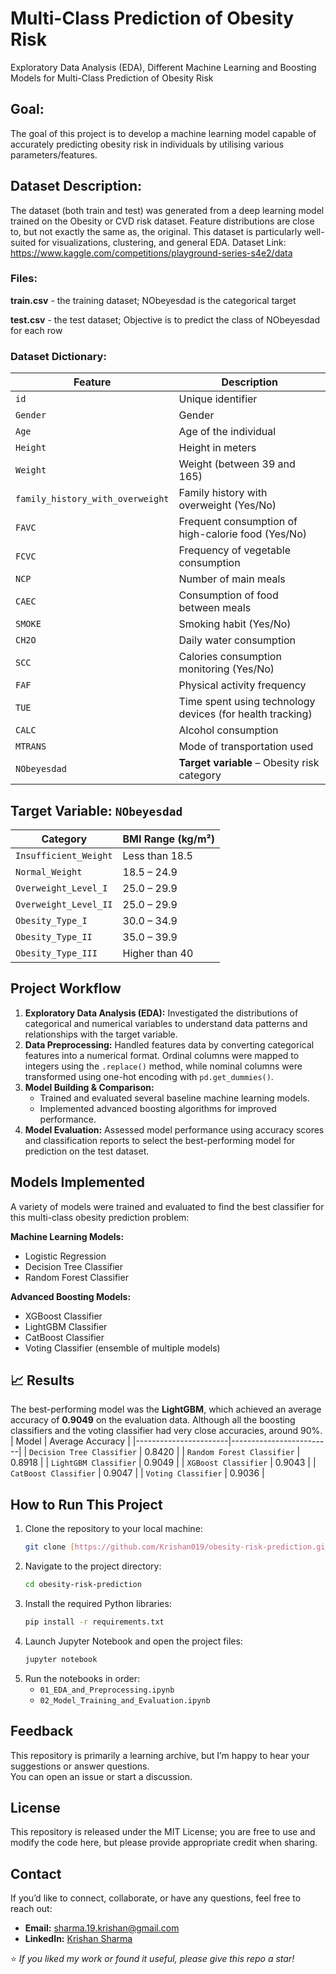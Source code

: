 # Multi-Class Prediction of Obesity Risk
Exploratory Data Analysis (EDA), Different Machine Learning and Boosting Models for Multi-Class Prediction of Obesity Risk

## Goal:
The goal of this project is to develop a machine learning model capable of accurately predicting obesity risk in individuals by utilising various parameters/features.

## Dataset Description:
The dataset (both train and test) was generated from a deep learning model trained on the Obesity or CVD risk dataset. Feature distributions are close to, but not exactly the same as, the original. This dataset is particularly well-suited for visualizations, clustering, and general EDA.
Dataset Link: https://www.kaggle.com/competitions/playground-series-s4e2/data
### Files:
**train.csv** - the training dataset; NObeyesdad is the categorical target

**test.csv** - the test dataset; Objective is to predict the class of NObeyesdad for each row

### Dataset Dictionary:

| Feature                        | Description |
|--------------------------------|-------------|
| `id`                           | Unique identifier |
| `Gender`                       | Gender |
| `Age`                          | Age of the individual |
| `Height`                       | Height in meters |
| `Weight`                       | Weight (between 39 and 165) |
| `family_history_with_overweight` | Family history with overweight (Yes/No) |
| `FAVC`                         | Frequent consumption of high-calorie food (Yes/No) |
| `FCVC`                         | Frequency of vegetable consumption |
| `NCP`                          | Number of main meals |
| `CAEC`                         | Consumption of food between meals |
| `SMOKE`                        | Smoking habit (Yes/No) |
| `CH2O`                         | Daily water consumption |
| `SCC`                          | Calories consumption monitoring (Yes/No) |
| `FAF`                          | Physical activity frequency |
| `TUE`                          | Time spent using technology devices (for health tracking) |
| `CALC`                         | Alcohol consumption |
| `MTRANS`                       | Mode of transportation used |
| `NObeyesdad`                   | **Target variable** – Obesity risk category |

## Target Variable: `NObeyesdad`

| Category              | BMI Range (kg/m²)      |
|-----------------------|-------------------------|
| `Insufficient_Weight` | Less than 18.5          |
| `Normal_Weight`       | 18.5 – 24.9             |
| `Overweight_Level_I`  | 25.0 – 29.9             |
| `Overweight_Level_II` | 25.0 – 29.9             |
| `Obesity_Type_I`      | 30.0 – 34.9             |
| `Obesity_Type_II`     | 35.0 – 39.9             |
| `Obesity_Type_III`    | Higher than 40          |

## Project Workflow
1.  **Exploratory Data Analysis (EDA):** Investigated the distributions of categorical and numerical variables to understand data patterns and relationships with the target variable.
2.  **Data Preprocessing:** Handled features data by converting categorical features into a numerical format. Ordinal columns were mapped to integers using the `.replace()` method, while nominal columns were transformed using one-hot encoding with `pd.get_dummies()`.
3.  **Model Building & Comparison:**
    * Trained and evaluated several baseline machine learning models.
    * Implemented advanced boosting algorithms for improved performance.
4.  **Model Evaluation:** Assessed model performance using accuracy scores and classification reports to select the best-performing model for prediction on the test dataset.

## Models Implemented
A variety of models were trained and evaluated to find the best classifier for this multi-class obesity prediction problem:

**Machine Learning Models:**
* Logistic Regression
* Decision Tree Classifier
* Random Forest Classifier

**Advanced Boosting Models:**
* XGBoost Classifier
* LightGBM Classifier
* CatBoost Classifier
* Voting Classifier (ensemble of multiple models)  

## 📈 Results
The best-performing model was the **LightGBM**, which achieved an average accuracy of **0.9049** on the evaluation data. Although all the boosting classifiers and the voting classifier had very close accuracies, around 90%.
| Model                 | Average Accuracy        |
|-----------------------|-------------------------|
| `Decision Tree Classifier` | 0.8420          |
| `Random Forest Classifier`       | 0.8918             |
| `LightGBM Classifier`  | 0.9049             |
| `XGBoost Classifier` | 0.9043            |
| `CatBoost Classifier`      | 0.9047             |
| `Voting Classifier`     | 0.9036             |

## How to Run This Project
1.  Clone the repository to your local machine:
    ```bash
    git clone [https://github.com/Krishan019/obesity-risk-prediction.git](https://github.com/Krishan019/obesity-risk-prediction.git)
    ```
2.  Navigate to the project directory:
    ```bash
    cd obesity-risk-prediction
    ```
3.  Install the required Python libraries:
    ```bash
    pip install -r requirements.txt
    ```
4.  Launch Jupyter Notebook and open the project files:
    ```bash
    jupyter notebook
    ```
5.  Run the notebooks in order:
    * `01_EDA_and_Preprocessing.ipynb`
    * `02_Model_Training_and_Evaluation.ipynb`
      
## Feedback
This repository is primarily a learning archive, but I’m happy to hear your suggestions or answer questions.  
You can open an issue or start a discussion.

## License
This repository is released under the MIT License; you are free to use and modify the code here, but please provide appropriate credit when sharing.

## Contact
If you’d like to connect, collaborate, or have any questions, feel free to reach out:
- **Email:** [sharma.19.krishan@gmail.com](mailto:sharma.19.krishan@gmail.com)  
- **LinkedIn:** [Krishan Sharma](https://linkedin.com/in/krishan-19-sharma/)

⭐ *If you liked my work or found it useful, please give this repo a star!*
